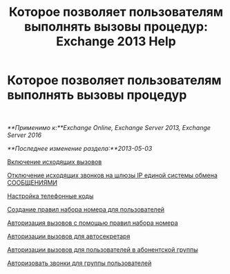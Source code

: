 ﻿---
title: 'Которое позволяет пользователям выполнять вызовы процедур: Exchange 2013 Help'
TOCTitle: Которое позволяет пользователям выполнять вызовы процедур
ms:assetid: 6997797d-4b79-4f6d-a89a-f36eea4e5ca4
ms:mtpsurl: https://technet.microsoft.com/ru-ru/library/JJ938011(v=EXCHG.150)
ms:contentKeyID: 52059192
ms.date: 05/22/2018
mtps_version: v=EXCHG.150
ms.translationtype: MT
---

# Которое позволяет пользователям выполнять вызовы процедур

 

_**Применимо к:**Exchange Online, Exchange Server 2013, Exchange Server 2016_

_**Последнее изменение раздела:**2013-05-03_

[Включение исходящих вызовов](enable-outgoing-calls-on-um-ip-gateways-exchange-2013-help.md)

[Отключение исходящих звонков на шлюзы IP единой системы обмена СООБЩЕНИЯМИ](disable-outgoing-calls-on-um-ip-gateways-exchange-2013-help.md)

[Настройка телефонные коды](configure-dial-codes-exchange-2013-help.md)

[Создание правил набора номера для пользователей](create-dialing-rules-for-users-exchange-2013-help.md)

[Авторизация вызовов с помощью правил набора номера](authorize-calls-using-dialing-rules-exchange-2013-help.md)

[Авторизации вызовов для автосекретаря](authorize-calls-for-auto-attendant-callers-exchange-2013-help.md)

[Авторизации вызовов для пользователей в абонентской группы](authorize-calls-for-users-in-a-dial-plan-exchange-2013-help.md)

[Авторизовать звонки для группы пользователей](authorize-calls-for-a-group-of-users-exchange-2013-help.md)

